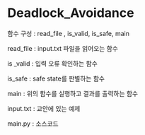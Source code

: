 # Deadlock_Avoidance

함수 구성 : read_file , is_valid, is_safe, main

read_file : input.txt 파일을 읽어오는 함수

is _valid : 입력 오류 확인하는 함수

is_safe : safe state를 판별하는 함수

main : 위의 함수를 실행하고 결과를 출력하는 함수

input.txt : 교안에 있는 예제

main.py : 소스코드
